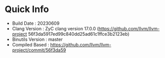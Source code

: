 # Quick Info
* Build Date : 20230609
* Clang Version : ZyC clang version 17.0.0 (https://github.com/llvm/llvm-project 56f3da5917ed99c840dd25ad61c1ffce3b2123eb)
* Binutils Version : master
* Compiled Based : https://github.com/llvm/llvm-project/commit/56f3da59


